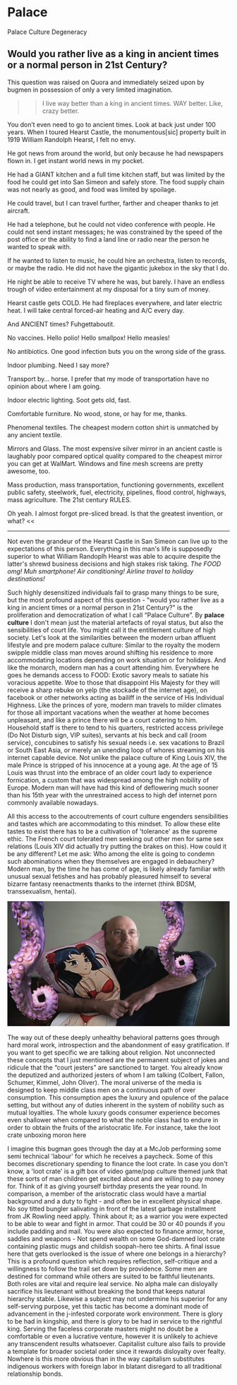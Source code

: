 # Palace

Palace Culture Degeneracy

## Would you rather live as a king in ancient times or a normal person in 21st Century?

This question was raised on Quora and immediately seized upon by bugmen in possession of only a very limited imagination.

>> I live way better than a king in ancient times. WAY better. Like, crazy better.

You don’t even need to go to ancient times. Look at back just under 100 years. When I toured Hearst Castle, the monumentous[sic] property built in 1919 William Randolph Hearst, I felt no envy.

He got news from around the world, but only because he had newspapers flown in. I get instant world news in my pocket.

He had a GIANT kitchen and a full time kitchen staff, but was limited by the food he could get into San Simeon and safely store. The food supply chain was not nearly as good, and food was limited by spoilage.

He could travel, but I can travel further, farther and cheaper thanks to jet aircraft.

He had a telephone, but he could not video conference with people. He could not send instant messages; he was constrained by the speed of the post office or the ability to find a land line or radio near the person he wanted to speak with.

If he wanted to listen to music, he could hire an orchestra, listen to records, or maybe the radio. He did not have the gigantic jukebox in the sky that I do.

He night be able to receive TV where he was, but barely. I have an endless trough of video entertainment at my disposal for a tiny sum of money.

Hearst castle gets COLD. He had fireplaces everywhere, and later electric heat. I will take central forced-air heating and A/C every day.

And ANCIENT times? Fuhgettaboutit.

No vaccines. Hello polio! Hello smallpox! Hello measles!

No antibiotics. One good infection buts you on the wrong side of the grass.

Indoor plumbing. Need I say more?

Transport by… horse. I prefer that my mode of transportation have no opinion about where I am going.

Indoor electric lighting. Soot gets old, fast.

Comfortable furniture. No wood, stone, or hay for me, thanks.

Phenomenal textiles. The cheapest modern cotton shirt is unmatched by any ancient textile.

Mirrors and Glass. The most expensive silver mirror in an ancient castle is laughably poor compared optical quality compared to the cheapest mirror you can get at WalMart. Windows and fine mesh screens are pretty awesome, too.

Mass production, mass transportation, functioning governments, excellent public safety, steelwork, fuel, electricity, pipelines, flood control, highways, mass agriculture. The 21st century RULES.

Oh yeah. I almost forgot pre-sliced bread. Is that the greatest invention, or what? <<


---


Not even the grandeur of the Hearst Castle in San Simeon can live up to the expectations of this person. Everything in this man's life is supposedly superior to what William Randoplh Hearst was able to acquire despite the latter's shrewd business decisions and high stakes risk taking.
*The FOOD omg!*
*Muh smartphone!* 
*Air conditioning!*
*Airline travel to holiday destinations!*

Such highly desensitized individuals fail to grasp many things to be sure, but the most profound aspect of this question - "would you rather live as a king in ancient times or a normal person in 21st Century?" is the proliferation and democratization of what I call “Palace Culture”.
By **palace culture** I don't mean just the material artefacts of royal status, but also the sensibilities of court life. You might call it the entitlement culture of high society.
Let's look at the similarities between the modern urban affluent lifestyle and pre modern palace culture: 
Similar to the royalty the modern swipple middle class man moves around shifting his residence to more accommodating locations depending on work situation or for holidays. And like the monarch, modern man has a court attending him. Everywhere he goes he demands access to FOOD:  Exotic savory meals to satiate his voracious appetite. Woe to those that disappoint His Majesty for they will receive a sharp rebuke on yelp (the stockade of the internet age), on facebook or other networks acting as bailiff in the service of His Individual Highness.
Like the princes of yore, modern man travels to milder climates for those all important vacations when the weather at home becomes unpleasant, and like a prince there will be a court catering to him. Household staff is there to tend to his quarters, restricted access privilege (Do Not Disturb sign, VIP suites), servants at his beck and call (room service), concubines to satisfy his sexual needs i.e. sex vacations to Brazil or South East Asia, or merely an unending loop of whores streaming on his internet capable device. Not unlike the palace culture of King Louis XIV, the male Prince is stripped of his innocence at a young age. At the age of 15 Louis was thrust into the embrace of an older court lady to experience fornication, a custom that was widespread among the high nobility of Europe. Modern man will have had this kind of deflowering much sooner than his 15th year with the unrestrained access to high def internet porn commonly available nowadays. 

All this access to the accoutrements of court culture engenders sensibilities and tastes which are accommodating to this mindset. To allow these elite tastes to exist there has to be a cultivation of 'tolerance' as the supreme ethic. The French court tolerated men seeking out other men for same sex relations (Louis XIV did actually try putting the brakes on this). How could it be any different? Let me ask: Who among the elite is going to condemn such abominations when they themselves are engaged in debauchery? Modern man, by the time he has come of age, is likely already familiar with unusual sexual fetishes and has probably pleasured himself to several bizarre fantasy reenactments thanks to the internet (think BDSM, transsexualism, hentai).


![enter image description here](https://github.com/harrygoldblatt/writings/blob/master/kurthentai-768x432.jpg?raw=true)

The way out of these deeply unhealthy behavioral patterns goes through hard moral work, introspection and the abandonment of easy gratification. If you want to get specific we are talking about religion. Not unconnected these concepts that I just mentioned are the permanent subject of jokes and ridicule that the “court jesters” are sanctioned to target. You already know the deputized and authorized jesters of whom I am talking (Colbert, Fallon, Schumer, Kimmel, John Oliver). 
The moral universe of the media is designed to keep middle class men on a continuous path of over consumption. This consumption apes the luxury and opulence of the palace setting, but without any of duties inherent in the system of nobility such as mutual loyalties. The whole luxury goods consumer experience becomes even shallower when compared to what the noble class had to endure in order to obtain the fruits of the aristocratic life. For instance, take the loot crate unboxing moron here

I imagine this bugman goes through the day at a McJob performing some semi technical 'labour' for which he receives a paycheck. Some of this becomes discretionary spending to finance the loot crate. In case you don't know, a 'loot crate' is a gift box of video game/pop culture themed junk that these sorts of man children get excited about and are willing to pay money for. Think of it as giving yourself birthday presents the year round. In comparison, a member of the aristocratic class would have a martial background and a duty to fight - and often be in excellent physical shape. No soy titted bungler salivating in front of the latest garbage installment from JK Rowling need apply. Think about it; as a warrior you were expected to be able to wear and fight in armor. That could be 30 or 40 pounds if you include padding and mail. You were also expected to finance armor, horse, saddles and weapons - Not spend wealth on some God-damned loot crate containing plastic mugs and childish soopah-hero tee shirts.
A final issue here that gets overlooked is the issue of where one belongs in a hierarchy?
This is a profound question which requires reflection, self-critique and a willingness to follow the trail set down by providence. Some men are destined for command while others are suited to be faithful lieutenants. Both roles are vital and require leal service. No alpha male can disloyally sacrifice his lieutenant without breaking the bond that keeps natural hierarchy stable. Likewise a subject may not undermine his superior for any self-serving purpose, yet this tactic has become a dominant mode of advancement in the j-infested corporate work environment.
There is glory to be had in kingship, and there is glory to be had in service to the rightful king. Serving the faceless corporate masters might no doubt be a comfortable or even a lucrative venture, however it is unlikely to achieve any transcendent results whatsoever. Capitalist culture also fails to provide a template for broader societal order since it rewards disloyalty over fealty. Nowhere is this more obvious than in the way capitalism substitutes indigenous workers with foreign labor in blatant disregard to all traditional relationship bonds.   

<!--stackedit_data:
eyJoaXN0b3J5IjpbLTEyNTM3Nzk2NTEsLTEzMTE2ODc1MjVdfQ
==
-->